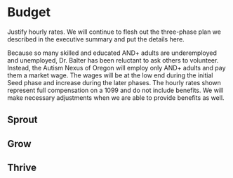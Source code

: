 # Budget

Justify hourly rates.
We will continue to flesh out the three-phase plan we described in the executive summary and put the details here.

Because so many skilled and educated AND+ adults are underemployed and unemployed, Dr. Balter has been reluctant to ask others to volunteer. Instead, the Autism Nexus of Oregon will employ only AND+ adults and pay them a market wage. The wages will be at the low end during the initial Seed phase and increase during the later phases. The hourly rates shown represent full compensation on a 1099 and do not include benefits. We will make necessary adjustments when we are able to provide benefits as well.

## Sprout

## Grow

## Thrive
